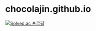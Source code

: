# chocolajin.github.io

[![Solved.ac
프로필](http://mazassumnida.wtf/api/generate_badge?boj=ajin15)](https://solved.ac/ajin15)

